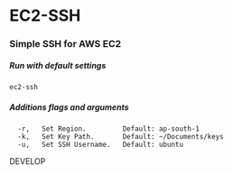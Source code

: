 # EC2-SSH
### Simple SSH for AWS EC2

##### Run with default settings
```ec2-ssh```

##### Additions flags and arguments
```
  -r,   Set Region.         Default: ap-south-1
  -k,   Set Key Path.       Default: ~/Documents/keys
  -u,   Set SSH Username.   Default: ubuntu
```

DEVELOP
